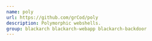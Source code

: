 ```yaml
---
name: poly
url: https://github.com/grCod/poly
description: Polymorphic webshells.
group: blackarch blackarch-webapp blackarch-backdoor
---
```

